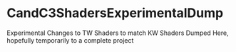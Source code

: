 # CandC3ShadersExperimentalDump
 
Experimental Changes to TW Shaders to match KW Shaders Dumped Here, hopefully temporarily to a complete project
